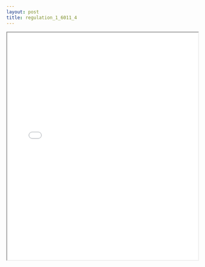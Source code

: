 ```yaml
---
layout: post
title: regulation_1_6011_4
---
```


<div class="pdf-container">
<iframe src="/assets/pdfs/regulation_1_6011_4.pdf" height="600" width="100%" allowFullScreen="true"></iframe>
</div>


